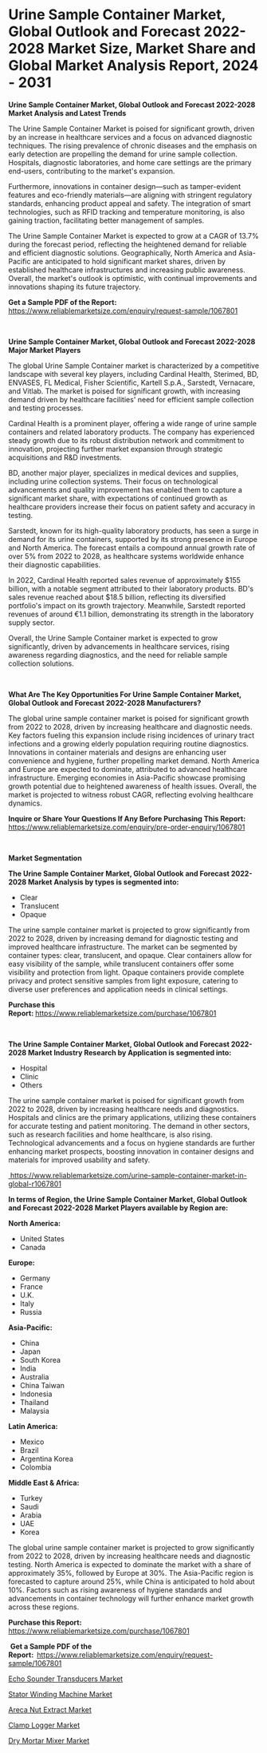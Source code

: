 <p><h1>Urine Sample Container Market, Global Outlook and Forecast 2022-2028 Market Size, Market Share and Global Market Analysis Report, 2024 - 2031</h1></p><p><strong>Urine Sample Container Market, Global Outlook and Forecast 2022-2028 Market Analysis and Latest Trends</strong></p>
<p><p>The Urine Sample Container Market is poised for significant growth, driven by an increase in healthcare services and a focus on advanced diagnostic techniques. The rising prevalence of chronic diseases and the emphasis on early detection are propelling the demand for urine sample collection. Hospitals, diagnostic laboratories, and home care settings are the primary end-users, contributing to the market's expansion. </p><p>Furthermore, innovations in container design—such as tamper-evident features and eco-friendly materials—are aligning with stringent regulatory standards, enhancing product appeal and safety. The integration of smart technologies, such as RFID tracking and temperature monitoring, is also gaining traction, facilitating better management of samples.</p><p>The Urine Sample Container Market is expected to grow at a CAGR of 13.7% during the forecast period, reflecting the heightened demand for reliable and efficient diagnostic solutions. Geographically, North America and Asia-Pacific are anticipated to hold significant market shares, driven by established healthcare infrastructures and increasing public awareness. Overall, the market's outlook is optimistic, with continual improvements and innovations shaping its future trajectory.</p></p>
<p><strong>Get a Sample PDF of the Report:&nbsp;</strong> <a href="https://www.reliablemarketsize.com/enquiry/request-sample/1067801">https://www.reliablemarketsize.com/enquiry/request-sample/1067801</a></p>
<p>&nbsp;</p>
<p><strong>Urine Sample Container Market, Global Outlook and Forecast 2022-2028 Major Market Players</strong></p>
<p><p>The global Urine Sample Container market is characterized by a competitive landscape with several key players, including Cardinal Health, Sterimed, BD, ENVASES, FL Medical, Fisher Scientific, Kartell S.p.A., Sarstedt, Vernacare, and Vitlab. The market is poised for significant growth, with increasing demand driven by healthcare facilities' need for efficient sample collection and testing processes.</p><p>Cardinal Health is a prominent player, offering a wide range of urine sample containers and related laboratory products. The company has experienced steady growth due to its robust distribution network and commitment to innovation, projecting further market expansion through strategic acquisitions and R&D investments.</p><p>BD, another major player, specializes in medical devices and supplies, including urine collection systems. Their focus on technological advancements and quality improvement has enabled them to capture a significant market share, with expectations of continued growth as healthcare providers increase their focus on patient safety and accuracy in testing.</p><p>Sarstedt, known for its high-quality laboratory products, has seen a surge in demand for its urine containers, supported by its strong presence in Europe and North America. The forecast entails a compound annual growth rate of over 5% from 2022 to 2028, as healthcare systems worldwide enhance their diagnostic capabilities.</p><p>In 2022, Cardinal Health reported sales revenue of approximately $155 billion, with a notable segment attributed to their laboratory products. BD's sales revenue reached about $18.5 billion, reflecting its diversified portfolio's impact on its growth trajectory. Meanwhile, Sarstedt reported revenues of around €1.1 billion, demonstrating its strength in the laboratory supply sector.</p><p>Overall, the Urine Sample Container market is expected to grow significantly, driven by advancements in healthcare services, rising awareness regarding diagnostics, and the need for reliable sample collection solutions.</p></p>
<p>&nbsp;</p>
<p><strong>What Are The Key Opportunities For Urine Sample Container Market, Global Outlook and Forecast 2022-2028 Manufacturers?</strong></p>
<p><p>The global urine sample container market is poised for significant growth from 2022 to 2028, driven by increasing healthcare and diagnostic needs. Key factors fueling this expansion include rising incidences of urinary tract infections and a growing elderly population requiring routine diagnostics. Innovations in container materials and designs are enhancing user convenience and hygiene, further propelling market demand. North America and Europe are expected to dominate, attributed to advanced healthcare infrastructure. Emerging economies in Asia-Pacific showcase promising growth potential due to heightened awareness of health issues. Overall, the market is projected to witness robust CAGR, reflecting evolving healthcare dynamics.</p></p>
<p><strong>Inquire or Share Your Questions If Any Before Purchasing This Report:</strong> <a href="https://www.reliablemarketsize.com/enquiry/pre-order-enquiry/1067801">https://www.reliablemarketsize.com/enquiry/pre-order-enquiry/1067801</a></p>
<p>&nbsp;</p>
<p><strong>Market Segmentation</strong></p>
<p><strong>The Urine Sample Container Market, Global Outlook and Forecast 2022-2028 Market Analysis by types is segmented into:</strong></p>
<p><ul><li>Clear</li><li>Translucent</li><li>Opaque</li></ul></p>
<p><p>The urine sample container market is projected to grow significantly from 2022 to 2028, driven by increasing demand for diagnostic testing and improved healthcare infrastructure. The market can be segmented by container types: clear, translucent, and opaque. Clear containers allow for easy visibility of the sample, while translucent containers offer some visibility and protection from light. Opaque containers provide complete privacy and protect sensitive samples from light exposure, catering to diverse user preferences and application needs in clinical settings.</p></p>
<p><strong>Purchase this Report:&nbsp;</strong><a href="https://www.reliablemarketsize.com/purchase/1067801">https://www.reliablemarketsize.com/purchase/1067801</a></p>
<p>&nbsp;</p>
<p><strong>The Urine Sample Container Market, Global Outlook and Forecast 2022-2028 Market Industry Research by Application is segmented into:</strong></p>
<p><ul><li>Hospital</li><li>Clinic</li><li>Others</li></ul></p>
<p><p>The urine sample container market is poised for significant growth from 2022 to 2028, driven by increasing healthcare needs and diagnostics. Hospitals and clinics are the primary applications, utilizing these containers for accurate testing and patient monitoring. The demand in other sectors, such as research facilities and home healthcare, is also rising. Technological advancements and a focus on hygiene standards are further enhancing market prospects, boosting innovation in container designs and materials for improved usability and safety.</p></p>
<p><a href="https://www.reliablemarketsize.com/urine-sample-container-market-in-global-r1067801">&nbsp;https://www.reliablemarketsize.com/urine-sample-container-market-in-global-r1067801</a></p>
<p><strong>In terms of Region, the Urine Sample Container Market, Global Outlook and Forecast 2022-2028 Market Players available by Region are:</strong></p>
<p>
    <p> <strong> North America: </strong>
        <ul>
            <li>United States</li>
            <li>Canada</li>
        </ul>
        </p> 
    <p> <strong> Europe: </strong>
        <ul>
            <li>Germany</li>
            <li>France</li>
            <li>U.K.</li>
            <li>Italy</li>
            <li>Russia</li>
        </ul>
        </p> 
    <p> <strong> Asia-Pacific: </strong>
        <ul>
            <li>China</li>
            <li>Japan</li>
            <li>South Korea</li>
            <li>India</li>
            <li>Australia</li>
            <li>China Taiwan</li>
            <li>Indonesia</li>
            <li>Thailand</li>
            <li>Malaysia</li>
        </ul>
        </p> 
    <p> <strong> Latin America: </strong>
        <ul>
            <li>Mexico</li>
            <li>Brazil</li>
            <li>Argentina Korea</li>
            <li>Colombia</li>
        </ul>
        </p> 
    <p> <strong> Middle East & Africa: </strong>
        <ul>
            <li>Turkey</li>
            <li>Saudi</li>
            <li>Arabia</li>
            <li>UAE</li>
            <li>Korea</li>
        </ul>
    </p>
    </p>
<p><p>The global urine sample container market is projected to grow significantly from 2022 to 2028, driven by increasing healthcare needs and diagnostic testing. North America is expected to dominate the market with a share of approximately 35%, followed by Europe at 30%. The Asia-Pacific region is forecasted to capture around 25%, while China is anticipated to hold about 10%. Factors such as rising awareness of hygiene standards and advancements in container technology will further enhance market growth across these regions.</p></p>
<p><strong>Purchase this Report: </strong><a href="https://www.reliablemarketsize.com/purchase/1067801">https://www.reliablemarketsize.com/purchase/1067801</a></p>
<p>&nbsp;<strong>Get a Sample PDF of the Report:&nbsp;&nbsp;</strong><a href="https://www.reliablemarketsize.com/enquiry/request-sample/1067801">https://www.reliablemarketsize.com/enquiry/request-sample/1067801</a></p>
<p><strong></strong></p>
<p><p><a href="https://www.linkedin.com/pulse/market-dynamics-future-trends-global-echo-sounder-transducers-smovf?trackingId=ZYWpP%2BQvS1ConwFmMK%2BZ%2BQ%3D%3D">Echo Sounder Transducers Market</a></p><p><a href="https://medium.com/@caigithemay20/the-stator-winding-machine-market-insights-report-offers-an-in-depth-and-thorough-analysis-of-the-3e1ca1b6f207">Stator Winding Machine Market</a></p><p><a href="https://issuu.com/reportprime-2/docs/areca-nut-extract-market-size-2030._169334b8b1a295">Areca Nut Extract Market</a></p><p><a href="https://medium.com/@caigithemay20/the-clamp-logger-market-is-anticipated-to-experience-significant-growth-with-a-projected-cagr-of-a4ad6803b0d4">Clamp Logger Market</a></p><p><a href="https://www.linkedin.com/pulse/market-forecast-global-dry-mortar-mixer-trends-impact-analysis-yddcf?trackingId=GzqH8P5qTROmIZTDroIlVQ%3D%3D">Dry Mortar Mixer Market</a></p></p>